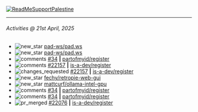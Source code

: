 [![ReadMeSupportPalestine](https://github.com/Safouene1/support-palestine-banner/blob/master/banner-support.svg)](https://github.com/Safouene1/support-palestine-banner)

---

<!--RECENT_ACTIVITY:last_update-->
###### Activities @ 21st April, 2025
<!--RECENT_ACTIVITY:last_update_end-->

<!--RECENT_ACTIVITY:start-->
- ![new_star](https://cdn.jsdelivr.net/gh/Readme-Workflows/Readme-Icons@main/icons/octicons/StarredRepositoryYellow.svg) [pad-ws/pad.ws](https://github.com/pad-ws/pad.ws)<br>
- ![new_star](https://cdn.jsdelivr.net/gh/Readme-Workflows/Readme-Icons@main/icons/octicons/StarredRepositoryYellow.svg) [pad-ws/pad.ws](https://github.com/pad-ws/pad.ws)<br>
- ![comments](https://cdn.jsdelivr.net/gh/Readme-Workflows/Readme-Icons@main/icons/octicons/Comment.svg) [#34](https://github.com/partofmyid/register/pull/34#issuecomment-2817376103) **|** [partofmyid/register](https://github.com/partofmyid/register)<br>
- ![comments](https://cdn.jsdelivr.net/gh/Readme-Workflows/Readme-Icons@main/icons/octicons/Comment.svg) [#22157](https://github.com/is-a-dev/register/pull/22157#discussion_r2051449174) **|** [is-a-dev/register](https://github.com/is-a-dev/register)<br>
- ![changes_requested](https://cdn.jsdelivr.net/gh/Readme-Workflows/Readme-Icons@main/icons/octicons/RequestedChanges.svg) [#22157](https://github.com/is-a-dev/register/pull/22157#pullrequestreview-2779934703) **|** [is-a-dev/register](https://github.com/is-a-dev/register)<br>
- ![new_star](https://cdn.jsdelivr.net/gh/Readme-Workflows/Readme-Icons@main/icons/octicons/StarredRepositoryYellow.svg) [fechy/retropie-web-gui](https://github.com/fechy/retropie-web-gui)<br>
- ![new_star](https://cdn.jsdelivr.net/gh/Readme-Workflows/Readme-Icons@main/icons/octicons/StarredRepositoryYellow.svg) [mattcurf/ollama-intel-gpu](https://github.com/mattcurf/ollama-intel-gpu)<br>
- ![comments](https://cdn.jsdelivr.net/gh/Readme-Workflows/Readme-Icons@main/icons/octicons/Comment.svg) [#34](https://github.com/partofmyid/register/pull/34#issuecomment-2814271847) **|** [partofmyid/register](https://github.com/partofmyid/register)<br>
- ![comments](https://cdn.jsdelivr.net/gh/Readme-Workflows/Readme-Icons@main/icons/octicons/Comment.svg) [#34](https://github.com/partofmyid/register/pull/34#issuecomment-2807109519) **|** [partofmyid/register](https://github.com/partofmyid/register)<br>
- ![pr_merged](https://cdn.jsdelivr.net/gh/Readme-Workflows/Readme-Icons@main/icons/octicons/PullRequestMerged.svg) [#22076](https://github.com/is-a-dev/register/pull/22076) **|** [is-a-dev/register](https://github.com/is-a-dev/register)<br>
<!--RECENT_ACTIVITY:end-->
